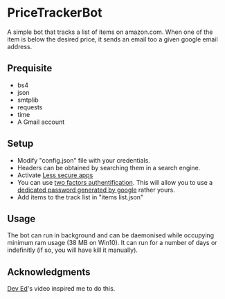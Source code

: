 # PriceTrackerBot
A simple bot that tracks a list of items on amazon.com. When one of the item is below the desired price, it sends an email too a given google email address.

## Prequisite
* bs4
* json
* smtplib
* requests
* time
* A Gmail account

## Setup
* Modify "config.json" file with your credentials. 
* Headers can be obtained by searching them in a search engine.
* Activate [Less secure apps](https://myaccount.google.com/lesssecureapps)
* You can use [two factors authentification](https://www.google.com/landing/2step/). This will allow you to use a [dedicated password generated by google](https://accounts.google.com/signin/v2/sl/pwd?service=accountsettings&passive=1209600&osid=1&continue=https%3A%2F%2Fmyaccount.google.com%2Fapppasswords&followup=https%3A%2F%2Fmyaccount.google.com%2Fapppasswords&rart=ANgoxce9uCCYPtNg20SkConOQLlKpizmWGdoyl8hDrhbk7hIfiGv9pn5Kd5r-uWBju-1GI9nbW8kaPE1CU2vgA3nlYBdyWa03A&authuser=0&csig=AF-SEnYrZx1EbFA1bOB2%3A1568231226&flowName=GlifWebSignIn&flowEntry=ServiceLogin) rather yours.
* Add items to the track list in "items list.json"

## Usage
The bot can run in background and can be daemonised while occupying minimum ram usage (38 MB on Win10). It can run for a number of days or indefinitly (if so, you will have kill it manually).

## Acknowledgments
[Dev Ed](https://www.youtube.com/watch?v=Bg9r_yLk7VY)'s video inspired me to do this. 
